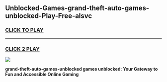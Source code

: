 
## Unblocked-Games-grand-theft-auto-games-unblocked-Play-Free-alsvc
<h3>
<a href="https://premium76.site?title=grand-theft-auto-games-unblocked&ref=09A">CLICK TO PLAY</a></h3>
<hr>

<h3>
<a href="https://premium76.site?title=grand-theft-auto-games-unblocked&ref=09A">CLICK 2 PLAY</a>
  
</h3>

<a href="https://premium76.site?title=grand-theft-auto-games-unblocked&ref=09A"><img src="https://clearcache.store/games.png"></a>


**grand-theft-auto-games-unblocked games unblocked: Your Gateway to Fun and Accessible Online Gaming**
